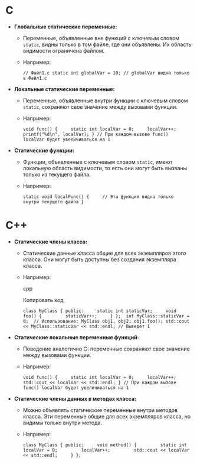 # C
- **Глобальные статические переменные:**
    
    - Переменные, объявленные вне функций с ключевым словом `static`, видны только в том файле, где они объявлены. Их область видимости ограничена файлом.
    - Например:
        
        `// Файл1.c static int globalVar = 10; // globalVar видна только в Файл1.c`
        
- **Локальные статические переменные:**
    
    - Переменные, объявленные внутри функции с ключевым словом `static`, сохраняют свое значение между вызовами функции.
    - Например:
        
        `void func() {     static int localVar = 0;     localVar++;     printf("%d\n", localVar); } // При каждом вызове func() localVar будет увеличиваться на 1`
        
- **Статические функции:**
    
    - Функции, объявленные с ключевым словом `static`, имеют локальную область видимости, то есть они могут быть вызваны только из текущего файла.
    - Например:
        
        `static void localFunc() {     // Эта функция видна только внутри текущего файла }`
# C++
- **Статические члены класса:**
    
    - Статические данные класса общие для всех экземпляров этого класса. Они могут быть доступны без создания экземпляра класса.
    - Например:
        
        cpp
        
        Копировать код
        
        `class MyClass { public:     static int staticVar;     void foo() {         staticVar++;     } };  int MyClass::staticVar = 0;  // Использование: MyClass obj1, obj2; obj1.foo(); std::cout << MyClass::staticVar << std::endl; // Выведет 1`
        
- **Статические локальные переменные функций:**
    
    - Поведение аналогично C: переменные сохраняют свое значение между вызовами функции.
    - Например:
        
        `void func() {     static int localVar = 0;     localVar++;     std::cout << localVar << std::endl; } // При каждом вызове func() localVar будет увеличиваться на 1`
        
- **Статические члены данных в методах класса:**
    
    - Можно объявлять статические переменные внутри методов класса. Эти переменные общие для всех экземпляров класса, но видимы только внутри метода.
    - Например:
        
        `class MyClass { public:     void method() {         static int localVar = 0;         localVar++;         std::cout << localVar << std::endl;     } };`
